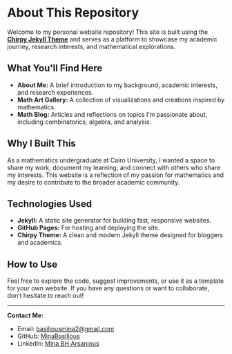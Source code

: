 # About This Repository

Welcome to my personal website repository! This site is built using the **[Chirpy Jekyll Theme](https://github.com/cotes2020/jekyll-theme-chirpy)** and serves as a platform to showcase my academic journey, research interests, and mathematical explorations.

## What You'll Find Here
- **About Me:** A brief introduction to my background, academic interests, and research experiences.
- **Math Art Gallery:** A collection of visualizations and creations inspired by mathematics.
- **Math Blog:** Articles and reflections on topics I’m passionate about, including combinatorics, algebra, and analysis.

## Why I Built This
As a mathematics undergraduate at Cairo University, I wanted a space to share my work, document my learning, and connect with others who share my interests. This website is a reflection of my passion for mathematics and my desire to contribute to the broader academic community.

## Technologies Used
- **Jekyll:** A static site generator for building fast, responsive websites.
- **GitHub Pages:** For hosting and deploying the site.
- **Chirpy Theme:** A clean and modern Jekyll theme designed for bloggers and academics.

## How to Use
Feel free to explore the code, suggest improvements, or use it as a template for your own website. If you have any questions or want to collaborate, don’t hesitate to reach out!

---

**Contact Me:**  
- Email: [basiliousmina2@gmail.com](mailto:basiliousmina2@gmail.com)  
- GitHub: [MinaBasilious](https://github.com/MinaBasilious)  
- LinkedIn: [Mina BH Arsanious](https://www.linkedin.com/in/mina-basilious/)  
